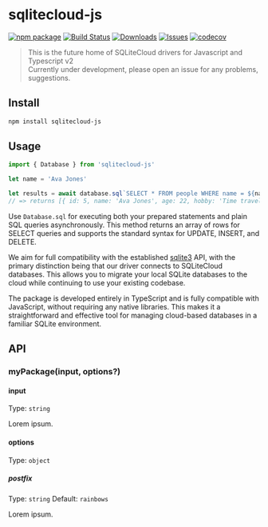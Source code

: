 # sqlitecloud-js

[![npm package][npm-img]][npm-url]
[![Build Status][build-img]][build-url]
[![Downloads][downloads-img]][downloads-url]
[![Issues][issues-img]][issues-url]
[![codecov](https://codecov.io/gh/sqlitecloud/sqlitecloud-js/graph/badge.svg?token=ZOKE9WFH62)](https://codecov.io/gh/sqlitecloud/sqlitecloud-js)

> This is the future home of SQLiteCloud drivers for Javascript and Typescript v2  
> Currently under development, please open an issue for any problems, suggestions.

## Install

```bash
npm install sqlitecloud-js
```

## Usage

```ts
import { Database } from 'sqlitecloud-js'

let name = 'Ava Jones'

let results = await database.sql`SELECT * FROM people WHERE name = ${name}`
// => returns [{ id: 5, name: 'Ava Jones', age: 22, hobby: 'Time traveling' }]
```

Use `Database.sql` for executing both your prepared statements and plain SQL queries asynchronously. This method returns an array of rows for SELECT queries and supports the standard syntax for UPDATE, INSERT, and DELETE.

We aim for full compatibility with the established [sqlite3](https://www.npmjs.com/package/sqlite3) API, with the primary distinction being that our driver connects to SQLiteCloud databases. This allows you to migrate your local SQLite databases to the cloud while continuing to use your existing codebase.

The package is developed entirely in TypeScript and is fully compatible with JavaScript, without requiring any native libraries. This makes it a straightforward and effective tool for managing cloud-based databases in a familiar SQLite environment.

## API

### myPackage(input, options?)

#### input

Type: `string`

Lorem ipsum.

#### options

Type: `object`

##### postfix

Type: `string`
Default: `rainbows`

Lorem ipsum.

[build-img]: https://github.com/ryansonshine/typescript-npm-package-template/actions/workflows/release.yml/badge.svg
[build-url]: https://github.com/ryansonshine/typescript-npm-package-template/actions/workflows/release.yml
[downloads-img]: https://img.shields.io/npm/dt/sqlitecloud-js
[downloads-url]: https://www.npmtrends.com/sqlitecloud-js
[npm-img]: https://img.shields.io/npm/v/sqlitecloud-js
[npm-url]: https://www.npmjs.com/package/sqlitecloud-js
[issues-img]: https://img.shields.io/github/issues/sqlitecloud/sqlitecloud-js
[issues-url]: https://github.com/sqlitecloud/sqlitecloud-js/issues

